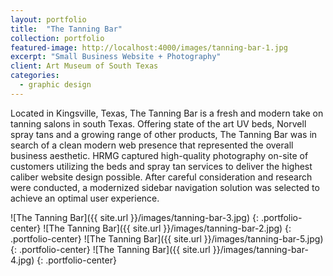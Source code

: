 ```yaml
---
layout: portfolio
title:  "The Tanning Bar"
collection: portfolio
featured-image: http://localhost:4000/images/tanning-bar-1.jpg
excerpt: "Small Business Website + Photography"
client: Art Museum of South Texas
categories:
  - graphic design
---
```


Located in Kingsville, Texas, The Tanning Bar is a fresh and modern take on tanning salons in south Texas. Offering state of the art UV beds, Norvell spray tans and a growing range of other products, The Tanning Bar was in search of a clean modern web presence that represented the overall business aesthetic. HRMG captured high-quality photography on-site of customers utilizing the beds and spray tan services to deliver the highest caliber website design possible. After careful consideration and research were conducted, a modernized sidebar navigation solution was selected to achieve an optimal user experience.

![The Tanning Bar]({{ site.url }}/images/tanning-bar-3.jpg)
{: .portfolio-center}
![The Tanning Bar]({{ site.url }}/images/tanning-bar-2.jpg)
{: .portfolio-center}
![The Tanning Bar]({{ site.url }}/images/tanning-bar-5.jpg)
{: .portfolio-center}
![The Tanning Bar]({{ site.url }}/images/tanning-bar-4.jpg)
{: .portfolio-center}

